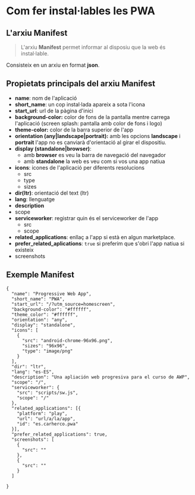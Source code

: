 # Com fer instal·lables les PWA

## L'arxiu Manifest

> L'arxiu **Manifest** permet informar al disposiu que la web és instal·lable.

Consisteix en un arxiu en format **json**.

## Propietats principals del arxiu Manifest

* **name**: nom de l'aplicació
* **short_name**: un cop instal·lada apareix a sota l'icona
* **start_url**: url de la pàgina d'inici
* **background-color:** color de fons de la pantalla mentre carrega l'aplicació (screen splash: pantalla amb color de fons i logo)
* **theme-color:** color de la barra superior de l'app
* **orientation (any|landscape|portrait):** amb les opcions **landscape** i **portrait** l'app no es canviarà d'orientació al girar el dispositiu.
* **display (standalone|browser)**: 
  * amb **browser** es veu la barra de navegació del navegador 
  * amb **standalone** la web es veu com si vos una app natiua
* **icons**: icones de l'aplicació per diferents resolucions
  * src
  * type
  * sizes
* **dir(ltr)**: orientació del text (ltr)
* **lang**: llenguatge
* **description**
* scope
* **serviceworker**: registrar quin és el serviceworker de l'app
  * src
  * scope
* **related_applications**: enllaç a l'app si està en algun marketplace.
* **prefer_related_aplications**: `true` si preferim que s'obri l'app natiua si existeix
* screenshots

## Exemple Manifest

```
{
  "name": "Progressive Web App",
  "short_name": "PWA",
  "start_url": "/?utm_source=homescreen",
  "background-color": "#ffffff",
  "theme_color": "#ffffff",
  "orientation": "any",
  "display": "standalone",
  "icons": [
    {
      "src": "android-chrome-96x96.png",
      "sizes": "96x96",
      "type": "image/png"
    }
  ],
  "dir": "ltr",
  "lang": "es-ES",
  "description": "Una apliación web progresiva para el curso de AWP",
  "scope": "/",
  "serviceworker": {
    "src": "scripts/sw.js",
    "scope": "/"
  },
  "related_applications": [{
    "platform": "play",
    "url": "url/a/la/app",
    "id": "es.carherco.pwa"
  }],
  "prefer_related_applications": true,
  "screenshots": [
    {
      "src": ""
    },
    {
      "src": ""
    }
  ]

}
```

